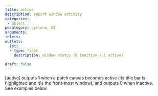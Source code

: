 ```yaml
---
title: active
description: report window activity
categories:
 - object
pdcategory: cyclone, UI
arguments:
inlets:
outlets:
  1st:
  - type: float
    description: window status (0 inactive / 1 active)

draft: false
---
```


[active] outputs 1 when a patch canvas becomes active (its title bar is highlighted and it's the front-most window), and outputs 0 when inactive. See examples below.


